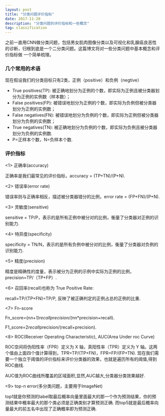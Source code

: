 ```yaml
---
layout: post
title: "分类问题评价指标"
date: 2017-11-20 
description: "分类问题的评价指标和一些概念"
tag: classification
---
```


之前一直用CNN做分类问题，包括男女肌肉图像分类以及可视化和乳腺癌良恶性的诊断，归根到底是一个二分类问题。这篇博文将对一些分类问题中基本概念和评价指标做
一个简单梳理。

### 几个常用的术语

现在假设我们的分类目标只有2类，正例（positive）和负例（negtive）

* True positives(TP):  被正确地划分为正例的个数，即实际为正例且被分类器划分为正例的实例数（样本数）；
* False positives(FP): 被错误地划分为正例的个数，即实际为负例但被分类器划分为正例的实例数；
* False negatives(FN): 被错误地划分为负例的个数，即实际为正例但被分类器划分为负例的实例数；
* True negatives(TN): 被正确地划分为负例的个数，即实际为负例且被分类器划分为负例的实例数.
* P=正样本个数，N=负样本个数.

### 评价指标

<1> 正确率(accuracy)

正确率是我们最常见的评价指标，accuracy = (TP+TN)/(P+N).

<2> 错误率(error rate)

错误率则与正确率相反，描述被分类器错分的比例，error rate = (FP+FN)/(P+N).

<3> 灵敏度(sensitive)

sensitive = TP/P，表示的是所有正例中被分对的比例，衡量了分类器对正例的识别能力.

<4> 特异度(specificity)

specificity = TN/N，表示的是所有负例中被分对的比例，衡量了分类器对负例的识别能力.

<5> 精度(precision)

精度是精确性的度量，表示被分为正例的示例中实际为正例的比例，precision=TP/（TP+FP）.

<6> 召回率(recall)也称为 True Positive Rate:

recall=TP/(TP+FN)=TP/P, 反映了被正确判定的正例占总的正例的比重.

<7> Fn-score

Fn_score=(n*n+1)*recall*precision/(n*n*precision+recall).

F1_score=2*recall*precision/(recall+precision).

<8> ROC(Receiver Operating Characteristic), AUC(Area Under roc Curve)

ROC空间将伪阳性率（FPR）定义为 X 轴，真阳性率（TPR）定义为 Y 轴。这两个值由上面四个值计算得到，TPR=TP/(TP+FN)，FPR=FP/(FP+TN).
现在我们需要一个独立于阈值的评价指标来评价分类器的效果，也就是遍历所有的阈值,得到ROC曲线.

AUC值为ROC曲线所覆盖的区域面积,显然,AUC越大,分类器分类效果越好.

<9> top-n error(多分类问题，主要用于ImageNet)

top1就是你预测的label取最后概率向量里面最大的那一个作为预测结果，你的预测结果中概率最大的那个类必须是正确类别才算预测正确.
而top5就是最后概率向量最大的前五名中出现了正确概率即为预测正确.























